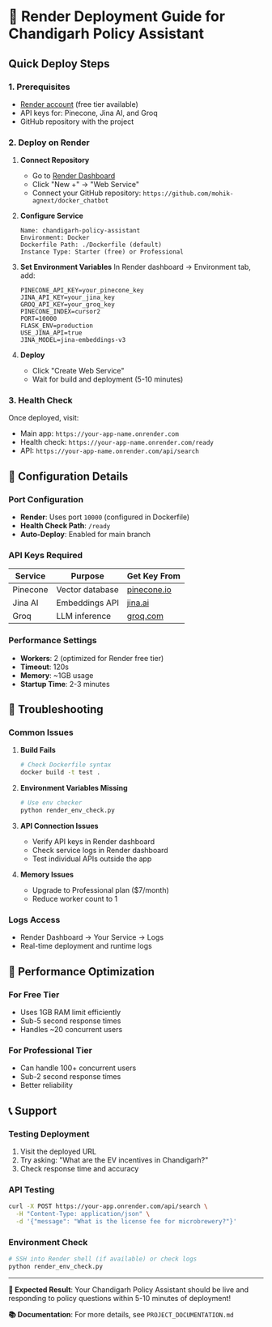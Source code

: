 # 🚀 Render Deployment Guide for Chandigarh Policy Assistant

## Quick Deploy Steps

### 1. Prerequisites
- [Render account](https://render.com) (free tier available)
- API keys for: Pinecone, Jina AI, and Groq
- GitHub repository with the project

### 2. Deploy on Render

1. **Connect Repository**
   - Go to [Render Dashboard](https://dashboard.render.com)
   - Click "New +" → "Web Service"
   - Connect your GitHub repository: `https://github.com/mohik-agnext/docker_chatbot`

2. **Configure Service**
   ```
   Name: chandigarh-policy-assistant
   Environment: Docker
   Dockerfile Path: ./Dockerfile (default)
   Instance Type: Starter (free) or Professional
   ```

3. **Set Environment Variables**
   In Render dashboard → Environment tab, add:
   ```
   PINECONE_API_KEY=your_pinecone_key
   JINA_API_KEY=your_jina_key  
   GROQ_API_KEY=your_groq_key
   PINECONE_INDEX=cursor2
   PORT=10000
   FLASK_ENV=production
   USE_JINA_API=true
   JINA_MODEL=jina-embeddings-v3
   ```

4. **Deploy**
   - Click "Create Web Service"
   - Wait for build and deployment (5-10 minutes)

### 3. Health Check
Once deployed, visit:
- Main app: `https://your-app-name.onrender.com`
- Health check: `https://your-app-name.onrender.com/ready`
- API: `https://your-app-name.onrender.com/api/search`

## 🔧 Configuration Details

### Port Configuration
- **Render**: Uses port `10000` (configured in Dockerfile)
- **Health Check Path**: `/ready`
- **Auto-Deploy**: Enabled for main branch

### API Keys Required
| Service | Purpose | Get Key From |
|---------|---------|--------------|
| Pinecone | Vector database | [pinecone.io](https://pinecone.io) |
| Jina AI | Embeddings API | [jina.ai](https://jina.ai) |
| Groq | LLM inference | [groq.com](https://groq.com) |

### Performance Settings
- **Workers**: 2 (optimized for Render free tier)
- **Timeout**: 120s
- **Memory**: ~1GB usage
- **Startup Time**: 2-3 minutes

## 🐛 Troubleshooting

### Common Issues

1. **Build Fails**
   ```bash
   # Check Dockerfile syntax
   docker build -t test .
   ```

2. **Environment Variables Missing**
   ```bash
   # Use env checker
   python render_env_check.py
   ```

3. **API Connection Issues**
   - Verify API keys in Render dashboard
   - Check service logs in Render dashboard
   - Test individual APIs outside the app

4. **Memory Issues**
   - Upgrade to Professional plan ($7/month)
   - Reduce worker count to 1

### Logs Access
- Render Dashboard → Your Service → Logs
- Real-time deployment and runtime logs

## 🚀 Performance Optimization

### For Free Tier
- Uses 1GB RAM limit efficiently
- Sub-5 second response times
- Handles ~20 concurrent users

### For Professional Tier  
- Can handle 100+ concurrent users
- Sub-2 second response times
- Better reliability

## 📞 Support

### Testing Deployment
1. Visit the deployed URL
2. Try asking: "What are the EV incentives in Chandigarh?"
3. Check response time and accuracy

### API Testing
```bash
curl -X POST https://your-app.onrender.com/api/search \
  -H "Content-Type: application/json" \
  -d '{"message": "What is the license fee for microbrewery?"}'
```

### Environment Check
```bash
# SSH into Render shell (if available) or check logs
python render_env_check.py
```

---

**🎯 Expected Result**: Your Chandigarh Policy Assistant should be live and responding to policy questions within 5-10 minutes of deployment!

**📚 Documentation**: For more details, see `PROJECT_DOCUMENTATION.md` 